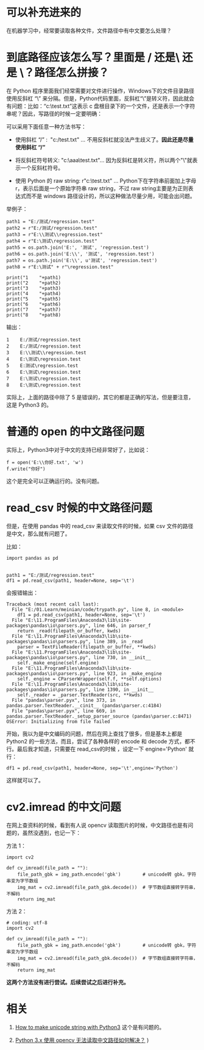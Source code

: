 




# 可以补充进来的



在机器学习中，经常要读取各种文件，文件路径中有中文要怎么处理？


# 到底路径应该怎么写？里面是 / 还是\\ 还是 \？路径怎么拼接？


在 Python 程序里面我们经常需要对文件进行操作，Windows下的文件目录路径使用反斜杠 “\” 来分隔。但是，Python代码里面，反斜杠“\”是转义符，因此就会有问题：比如：“c:\test.txt”这表示 c 盘根目录下的一个文件，还是表示一个字符串呢？因此，写路径的时候一定要明确：

可以采用下面任意一种方法书写：




  * 使用斜杠 “/” :  "c:/test.txt" … 不用反斜杠就没法产生歧义了。**因此还是尽量使用斜杠 “/”**


  * 将反斜杠符号转义: "c:\\aaa\\test.txt"… 因为反斜杠是转义符，所以两个"\\"就表示一个反斜杠符号。


  * 使用 Python 的 raw string: r"c:\test.txt" … Python下在字符串前面加上字母 r，表示后面是一个原始字符串 raw string，不过 raw string主要是为正则表达式而不是 windows 路径设计的，所以这种做法尽量少用，可能会出问题。


举例子：


    path1 = "E:/测试/regression.test"
    path2 = r"E:/测试/regression.test"
    path3 = r"E:\\测试\\regression.test"
    path4 = r"E:\测试\regression.test"
    path5 = os.path.join('E:', '测试', 'regression.test')
    path6 = os.path.join('E:\\', '测试', 'regression.test')
    path7 = os.path.join('E:\\', u'测试', 'regression.test')
    path8 = r"E:\测试" + r"\regression.test"

    print("1    "+path1)
    print("2    "+path2)
    print("3    "+path3)
    print("4    "+path4)
    print("5    "+path5)
    print("6    "+path6)
    print("7    "+path7)
    print("8    "+path8)


输出：


    1    E:/测试/regression.test
    2    E:/测试/regression.test
    3    E:\\测试\\regression.test
    4    E:\测试\regression.test
    5    E:测试\regression.test
    6    E:\测试\regression.test
    7    E:\测试\regression.test
    8    E:\测试\regression.test


实际上，上面的路径中除了 5 是错误的，其它的都是正确的写法，但是要注意，这是 Python3 的。




# 普通的 open 的中文路径问题


实际上，Python3中对于中文的支持已经非常好了，比如说：


    f = open('E:\\你好.txt', 'w')
    f.write("你好")


这个是完全可以正确运行的。没有问题。


# read_csv 时候的中文路径问题


但是，在使用 pandas 中的 read_csv 来读取文件的时候，如果 csv 文件的路径是中文，那么就有问题了。

比如：


    import pandas as pd


    path1 = "E:/测试/regression.test"
    df1 = pd.read_csv(path1, header=None, sep='\t')


会报错输出：


    Traceback (most recent call last):
      File "E:/01.Learn/meinian/code/trypath.py", line 8, in <module>
        df1 = pd.read_csv(path1, header=None, sep='\t')
      File "E:\11.ProgramFiles\Anaconda3\lib\site-packages\pandas\io\parsers.py", line 646, in parser_f
        return _read(filepath_or_buffer, kwds)
      File "E:\11.ProgramFiles\Anaconda3\lib\site-packages\pandas\io\parsers.py", line 389, in _read
        parser = TextFileReader(filepath_or_buffer, **kwds)
      File "E:\11.ProgramFiles\Anaconda3\lib\site-packages\pandas\io\parsers.py", line 730, in __init__
        self._make_engine(self.engine)
      File "E:\11.ProgramFiles\Anaconda3\lib\site-packages\pandas\io\parsers.py", line 923, in _make_engine
        self._engine = CParserWrapper(self.f, **self.options)
      File "E:\11.ProgramFiles\Anaconda3\lib\site-packages\pandas\io\parsers.py", line 1390, in __init__
        self._reader = _parser.TextReader(src, **kwds)
      File "pandas\parser.pyx", line 373, in pandas.parser.TextReader.__cinit__ (pandas\parser.c:4184)
      File "pandas\parser.pyx", line 669, in pandas.parser.TextReader._setup_parser_source (pandas\parser.c:8471)
    OSError: Initializing from file failed


开始，我以为是中文编码的问题，然后在网上查找了很多，但是基本上都是 Python2 的一些方法，而且，尝试了各种各样的 encode 和 decode 方式，都不行。最后我才知道，只需要在 read_csv的时候 ，设定一下 engine='Python' 就行：


    df1 = pd.read_csv(path1, header=None, sep='\t',engine='Python')


这样就可以了。


# cv2.imread 的中文问题


在网上查资料的时候，看到有人说 opencv 读取图片的时候，中文路径也是有问题的，虽然没遇到，也记一下：

方法 1：


    import cv2

    def cv_imread(file_path = ""):
        file_path_gbk = img_path.encode('gbk')        # unicode转 gbk，字符串变为字节数组
        img_mat = cv2.imread(file_path_gbk.decode())  # 字节数组直接转字符串，不解码
        return img_mat


方法 2：


    # coding: utf-8
    import cv2

    def cv_imread(file_path = ""):
        file_path_gbk = img_path.encode('gbk')        # unicode转 gbk，字符串变为字节数组
        img_mat = cv2.imread(file_path_gbk.decode())  # 字节数组直接转字符串，不解码
        return img_mat


**这两个方法没有进行尝试。后续尝试之后进行补充。**





# 相关

1. [How to make unicode string with Python3](https://stackoverflow.com/questions/6812031/how-to-make-unicode-string-with-Python3) 这个是有问题的。


2. [Python 3.x 使用 opencv 无法读取中文路径如何解决？](https://www.zhihu.com/question/67157462)
)
